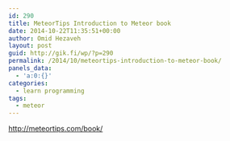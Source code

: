 ```yaml
---
id: 290
title: MeteorTips Introduction to Meteor book
date: 2014-10-22T11:35:51+00:00
author: Omid Hezaveh
layout: post
guid: http://gik.fi/wp/?p=290
permalink: /2014/10/meteortips-introduction-to-meteor-book/
panels_data:
  - 'a:0:{}'
categories:
  - learn programming
tags:
  - meteor
---
```

http://meteortips.com/book/

&nbsp;

<!--more-->